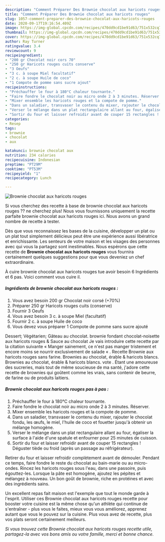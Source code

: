 ```yaml
---
description: "Comment Préparer Des Brownie chocolat aux haricots rouges"
title: "Comment Préparer Des Brownie chocolat aux haricots rouges"
slug: 1057-comment-preparer-des-brownie-chocolat-aux-haricots-rouges
date: 2020-09-17T19:16:54.409Z
image: https://img-global.cpcdn.com/recipes/470dd9cd1be91d63/751x532cq70/brownie-chocolat-aux-haricots-rouges-photo-principale-de-la-recette.jpg
thumbnail: https://img-global.cpcdn.com/recipes/470dd9cd1be91d63/751x532cq70/brownie-chocolat-aux-haricots-rouges-photo-principale-de-la-recette.jpg
cover: https://img-global.cpcdn.com/recipes/470dd9cd1be91d63/751x532cq70/brownie-chocolat-aux-haricots-rouges-photo-principale-de-la-recette.jpg
author: Ray Turner
ratingvalue: 3.4
reviewcount: 9
recipeingredient:
- "200 gr Chocolat noir cors 70"
- "250 gr Haricots rouges cuits conserve"
- "3 Oeufs"
- "3 c. à soupe Miel facultatif"
- "2 c. à soupe Huile de coco"
- "1 Compote de pomme sans sucre ajout"
recipeinstructions:
- "Préchauffer le four à 180°C chaleur tournante."
- "Faire fondre le chocolat noir au micro onde 2 à 3 minutes. Réserver."
- "Mixer ensemble les haricots rouges et la compote de pomme."
- "Dans un saladier, transvaser le contenu du mixer, rajouter le chocolat fondu, les œufs, le miel, l&#39;huile de coco et fouetter jusqu&#39;à obtenir un mélange homogène."
- "Verser le mélange dans un plat rectangulaire allant au four, égaliser la surface à l&#39;aide d&#39;une spatule et enfourner pour 25 minutes de cuisson."
- "Sortir du four et laisser refroidir avant de couper 15 rectangles ! Déguster tiède ou froid (après un passage au réfrigérateur)."
categories:
- Resep
tags:
- brownie
- chocolat
- aux

katakunci: brownie chocolat aux 
nutrition: 234 calories
recipecuisine: Indonesian
preptime: "PT29M"
cooktime: "PT53M"
recipeyield: "1"
recipecategory: Lunch

---
```



![Brownie chocolat aux haricots rouges](https://img-global.cpcdn.com/recipes/470dd9cd1be91d63/751x532cq70/brownie-chocolat-aux-haricots-rouges-photo-principale-de-la-recette.jpg)

Si vous cherchez des recette à base de brownie chocolat aux haricots rouges ?? ne cherchez plus! Nous vous fournissons uniquement la recette parfaite brownie chocolat aux haricots rouges ici. Nous avons un grand nombre de recette à tester.

Dès que vous reconnaissez les bases de la cuisine, développer un plat ou un plat tout simplement délicieux peut être une expérience aussi libératrice et enrichissante. Les senteurs de votre maison et les visages des personnes avec qui vous la partagez sont inestimables. Nous espérons que cette recette de <strong> Brownie chocolat aux haricots rouges </strong> vous fournira certainement quelques suggestions pour que vous deveniez un chef extraordinaire.

<!--inarticleads1-->

À cuire brownie chocolat aux haricots rouges tue avoir besoin 6 Ingrédients et 6 pas. Voici comment vous cuire il.

##### Ingrédients de brownie chocolat aux haricots rouges :

1. Vous avez besoin 200 gr Chocolat noir corsé (+70%)
1. Préparer 250 gr Haricots rouges cuits (conserve)
1. Fournir 3 Oeufs
1. Vous avez besoin 3 c. à soupe Miel (facultatif)
1. Fournir 2 c. à soupe Huile de coco
1. Vous devez vous préparer 1 Compote de pomme sans sucre ajouté


Dessert; Végétarien; Gâteau au chocolat. brownie fondant chocolat-noisette aux haricots rouges &amp; Sauce au chocolat Je vais introduire cette recette par la citation suivante « Manger sainement, ce n&#39;est pas manger tristement et encore moins se nourrir exclusivement de salade « . Recette Brownie aux haricots rouges sans farine. Brownies au chocolat, érable &amp; haricots blancs. Brownies au chocolat, érable &amp; haricots blancs. vote . Étant une amoureuse des sucreries, mais tout de même soucieuse de ma santé, j&#39;adore cette recette de brownies qui goûtent comme les vrais, sans contenir de beurre, de farine ou de produits laitiers. 

<!--inarticleads2-->

##### Brownie chocolat aux haricots rouges pas à pas :

1. Préchauffer le four à 180°C chaleur tournante.
1. Faire fondre le chocolat noir au micro onde 2 à 3 minutes. Réserver.
1. Mixer ensemble les haricots rouges et la compote de pomme.
1. Dans un saladier, transvaser le contenu du mixer, rajouter le chocolat fondu, les œufs, le miel, l&#39;huile de coco et fouetter jusqu&#39;à obtenir un mélange homogène.
1. Verser le mélange dans un plat rectangulaire allant au four, égaliser la surface à l&#39;aide d&#39;une spatule et enfourner pour 25 minutes de cuisson.
1. Sortir du four et laisser refroidir avant de couper 15 rectangles ! Déguster tiède ou froid (après un passage au réfrigérateur).


Retirer du four et laisser refroidir complètement avant de démouler. Pendant ce temps, faire fondre le reste du chocolat au bain-marie ou au micro-ondes. Rincez les haricots rouges sous l&#39;eau, dans une passoire, puis égouttez-les. Lorsque la pâte est homogène, ajoutez les pépites et mélangez à nouveau. Un bon goût de brownie, riche en protéines et avec des ingrédients sains. 

<!--inarticleads1-->

<p>
Un excellent repas fait maison est l'exemple que tout le monde garde à l'esprit. Utiliser ces Brownie chocolat aux haricots rouges recette pour booster votre cuisine est la même chose qu'un athlète qui continue de s'entraîner - plus vous le faites, mieux vous vous améliorez, apprenez autant que vous le pouvez sur la cuisine. Plus vous avez de recette, plus vos plats seront certainement meilleurs.
</p>

<p>
<i>Si vous trouvez cette Brownie chocolat aux haricots rouges recette utile, partagez-la avec vos bons amis ou votre famille, merci et bonne chance.</i>
</p>
